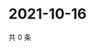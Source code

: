# 2021-10-16

共 0 条

<!-- BEGIN WEIBO -->
<!-- 最后更新时间 Sat Oct 16 2021 11:11:20 GMT+0800 (China Standard Time) -->

<!-- END WEIBO -->
